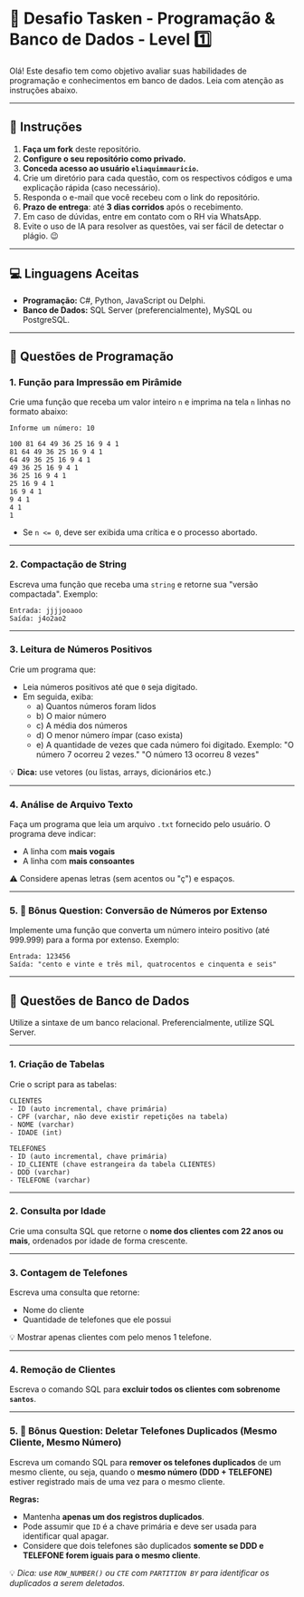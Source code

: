 # 🧠 Desafio Tasken - Programação & Banco de Dados - Level 1️⃣

Olá! Este desafio tem como objetivo avaliar suas habilidades de programação e conhecimentos em banco de dados. Leia com atenção as instruções abaixo.

---

## 📌 Instruções

1. **Faça um fork** deste repositório.
2. **Configure o seu repositório como privado.**
3. **Conceda acesso ao usuário `eliaquimmauricio`.**
4. Crie um diretório para cada questão, com os respectivos códigos e uma explicação rápida (caso necessário).
5. Responda o e-mail que você recebeu com o link do repositório. 
6. **Prazo de entrega**: até **3 dias corridos** após o recebimento.
7. Em caso de dúvidas, entre em contato com o RH via WhatsApp.
8. Evite o uso de IA para resolver as questões, vai ser fácil de detectar o plágio. 😉

---

## 💻 Linguagens Aceitas

- **Programação:** C#, Python, JavaScript ou Delphi.
- **Banco de Dados:** SQL Server (preferencialmente), MySQL ou PostgreSQL.

---

## 🔢 Questões de Programação

### 1. Função para Impressão em Pirâmide

Crie uma função que receba um valor inteiro `n` e imprima na tela `n` linhas no formato abaixo:

```
Informe um número: 10

100 81 64 49 36 25 16 9 4 1
81 64 49 36 25 16 9 4 1
64 49 36 25 16 9 4 1
49 36 25 16 9 4 1
36 25 16 9 4 1
25 16 9 4 1
16 9 4 1
9 4 1
4 1
1
```

- Se `n <= 0`, deve ser exibida uma crítica e o processo abortado.

---

### 2. Compactação de String

Escreva uma função que receba uma `string` e retorne sua "versão compactada". Exemplo:

```text
Entrada: jjjjooaoo  
Saída: j4o2ao2
```

---

### 3. Leitura de Números Positivos

Crie um programa que:

- Leia números positivos até que `0` seja digitado.
- Em seguida, exiba:
  - a) Quantos números foram lidos
  - b) O maior número
  - c) A média dos números
  - d) O menor número ímpar (caso exista)
  - e) A quantidade de vezes que cada número foi digitado. Exemplo: "O número 7 ocorreu 2 vezes." 
"O número 13 ocorreu 8 vezes"

💡 **Dica:** use vetores (ou listas, arrays, dicionários etc.)

---

### 4. Análise de Arquivo Texto

Faça um programa que leia um arquivo `.txt` fornecido pelo usuário. O programa deve indicar:

- A linha com **mais vogais**
- A linha com **mais consoantes**

⚠️ Considere apenas letras (sem acentos ou "ç") e espaços.

---

### 5. 🥇 Bônus Question: Conversão de Números por Extenso
Implemente uma função que converta um número inteiro positivo (até 999.999) para a forma por extenso.
Exemplo:

```text
Entrada: 123456  
Saída: "cento e vinte e três mil, quatrocentos e cinquenta e seis"
```

---

## 🧩 Questões de Banco de Dados

Utilize a sintaxe de um banco relacional. Preferencialmente, utilize SQL Server.

---

### 1. Criação de Tabelas

Crie o script para as tabelas:

```text
CLIENTES
- ID (auto incremental, chave primária)
- CPF (varchar, não deve existir repetições na tabela)
- NOME (varchar)
- IDADE (int)

TELEFONES
- ID (auto incremental, chave primária)
- ID_CLIENTE (chave estrangeira da tabela CLIENTES)
- DDD (varchar)
- TELEFONE (varchar)
```
---

### 2. Consulta por Idade

Crie uma consulta SQL que retorne o **nome dos clientes com 22 anos ou mais**, ordenados por idade de forma crescente.

---

### 3. Contagem de Telefones

Escreva uma consulta que retorne:
- Nome do cliente
- Quantidade de telefones que ele possui

💡 Mostrar apenas clientes com pelo menos 1 telefone.

---

### 4. Remoção de Clientes

Escreva o comando SQL para **excluir todos os clientes com sobrenome `santos`**.

---

### 5. 🥇 Bônus Question: Deletar Telefones Duplicados (Mesmo Cliente, Mesmo Número)

Escreva um comando SQL para **remover os telefones duplicados** de um mesmo cliente, ou seja, quando o **mesmo número (DDD + TELEFONE)** estiver registrado mais de uma vez para o mesmo cliente.

**Regras:**
- Mantenha **apenas um dos registros duplicados**.
- Pode assumir que `ID` é a chave primária e deve ser usada para identificar qual apagar.
- Considere que dois telefones são duplicados **somente se DDD e TELEFONE forem iguais para o mesmo cliente**.

💡 *Dica: use `ROW_NUMBER()` ou `CTE` com `PARTITION BY` para identificar os duplicados a serem deletados.*
